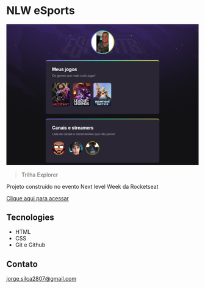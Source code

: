 # NLW eSports 

![preview](./.github/preview.png)

> Trilha Explorer

Projeto construído no evento Next level Week da Rocketseat

[Clique aqui para acessar](https://jorge2807.github.io/nlw-esports-explorer)



## Tecnologies

- HTML
- CSS
- Git e Github

## Contato

jorge.silca2807@gmail.com
